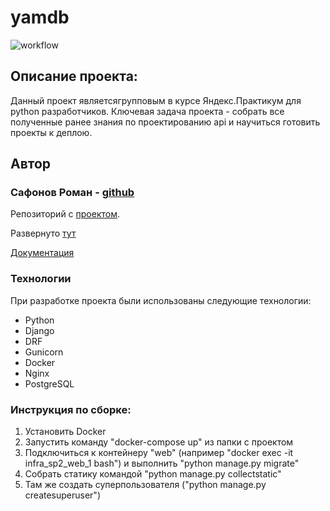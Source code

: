 # yamdb
![workflow](https://github.com/SafonovRoman/yamdb_final/actions/workflows/yamdb_workflow.yaml/badge.svg)

## Описание проекта:

Данный проект являетсягрупповым в курсе Яндекс.Практикум для python разработчиков. Ключевая задача проекта - собрать все полученные ранее знания по проектированию api и научиться готовить проекты к деплою.

## Автор
### Сафонов Роман - [github](https://github.com/SafonovRoman/)

Репозиторий с [проектом](https://github.com/SafonovRoman/infra_sp2).

Развернуто [тут](http://130.193.41.133/)

[Документация](http://130.193.41.133/redoc/)

### Технологии

При разработке проекта были использованы следующие технологии:

* Python
* Django
* DRF
* Gunicorn
* Docker
* Nginx
* PostgreSQL

### Инструкция по сборке:
1. Установить Docker
2. Запустить команду "docker-compose up" из папки с проектом
3. Подключиться к контейнеру "web" (например "docker exec -it infra_sp2_web_1 bash") и выполнить "python manage.py migrate"
4. Собрать статику командой "python manage.py collectstatic"
5. Там же создать суперпользователя ("python manage.py createsuperuser")



